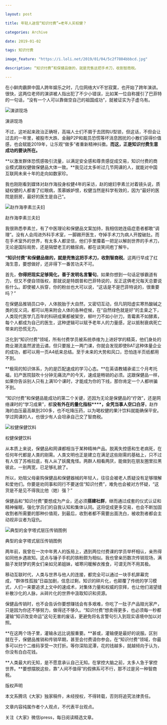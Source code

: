 ```yaml
---

layout: post

title: 年轻人迷信“知识付费”=老年人买权健？

categories: Archive

date: 2019-01-02

tags: 知识付费

image_feature: "https://i.loli.net/2019/01/04/5c2f7804bbbcd.jpg"

description: “知识付费”和保健品做的，就是兜售这把手术刀，收割智商税。

---
```


在小鲜肉霸屏中国人跨年娱乐之时，几位网络大V不甘寂寞，也开始了跨年演讲。很快，这两位老师的演讲被人指出犯了不少小错误，比如某一位自称援引了巴菲特的一句话，“没有一个人可以靠做空自己的祖国成功”，就被证实为子虚乌有。

![演讲现场](https://i.loli.net/2019/01/04/5c2f7804bbbcd.jpg "演讲现场")

<figcaption>演讲现场</figcaption>

不过，这听起来政治正确呀，高端人士们不屑于去团购U型锁，但这话，不但会让过去的一年里，被股市大跌、金融P2P和裁员恐慌等坏消息困扰的小散们获得价值感，也会赋能2019年，让乐观“做多”者重新精神抖擞。**而这，正是知识付费生意成功的要诀所在。**

**以激发群体恐慌感吸引流量，以满足安全感和尊贵感促成交易，知识付费的商业模式跟权健做保健品大体一致。**我见过太多听过几节网课的人，就能对中国互联网未来十年的走向如数家珍。

我也刚刚看到媒体对赵作海投身权健4年的采访，赵的媳妇李素兰对着镜头说，质疑权健的人都害了红眼病，羡慕嫉妒恨，权健当然是科学有效的，因为“最好的医院是厨房，最好的医生是自己”。

![赵作海李素兰夫妇](https://i.loli.net/2019/01/04/5c2f7807ee25e.jpg "赵作海李素兰夫妇")

<figcaption>赵作海李素兰夫妇</figcaption>

我很熟悉李素兰，有了中医理论和保健品文案加持，我相信她连癌症患者都敢“调理”。没有人会闯进外科手术室，一脚踢开医生，夺掉手术刀为病人开膛破肚。而在手术室外的世界，有太多人都坚信，他们手里攥着一把足以解剖世界的手术刀，无论是国际局势，还是隔壁老王的糖尿病，都在谈笑间庖丁解牛。

**“知识付费”和保健品做的，就是兜售这把手术刀，收割智商税**。这两行早成了红海生意，要想做好，还非得下一番苦功夫不可。

首先，**你得把现实足够简化，善于发明名言警句**。如果你想到一句话足够霸道有力，但又不便自领版权，那就说是特朗普和巴菲特说的，反正这俩老兄每天总要说些什么。即使被人拆穿，你的粉丝也大可以说，“这话是不是巴菲特说的，很重要吗？”

在保健品推销员口中，人体脱胎于大自然，又密切互动，但凡阴阳虚实寒热酸碱之类的反义词，都可以用来附会人体的各种症候，在“自然绿色就是好”的圭臬之下，人类现代医学几百年的科研成果都被架空，柳叶刀不如小针刀，青霉素不如酵素，每个人都成为自己的医生，这种逻辑可以赋予老年人的力量感，足以抵制衰病死亡带来的恐慌无力。

泛化到“知识付费”领域，所有付费学员被系统恭维为上进好学的精英，他们身处的商业潮流虽然波诡云谲，但只要报上一两门课，你就会发现即使BAT这种体量企业的成功，都可以用一页A4纸来总结。至于未来的大势和风口，恐怕连半页纸都用不到。

**极简的知识体系，为的是匹配速成的学习心态。**在英语教辅承诺三个月考托福，妇产医院鼓吹十分钟无痛流产的今天，速成是畅销的必须。这跟保健品一样，如果你告诉别人只有上满10个课时，才能成为你的下线，那你肯定一个人都哄骗不到。

“知识付费”和保健品能成功的第二个关键，还因为无论是保健品的“疗效”，还是网络课时的“学习成果”，都**没有外在的量化指标****，全凭当事人空口白牙**。赵作海的血压最高飙到200多，也不吃降压药，以为喝权健的果汁饮料就能确保平安。学过网课的人，也很少有人会坦承自己交了智商税。

![权健保健饮料](https://i.loli.net/2019/01/04/5c2f780c76e3b.jpg "权健保健饮料")

<figcaption>权健保健饮料</figcaption>

从本质上来说，保健品和网课都相当于某种精神产品。脱离失控感和生老病死，在任何年代都是人类的刚需。人类文明也正是建立在满足这些刚需的基础上，只不过有人信了苏格拉底，有人从了妖魔鬼怪。两群人相看两厌，能做到在朋友圈里拉黑彼此，一别两宽，已足够礼貌了。

所以，劝阻父母豪购保健品和保健器械的年轻人，往往会被老人质疑没有足够理解和爱他们。你要是劝同事和同行不要迷信“知识付费”，难免也会被对方怀疑，“这货是不是见不得我比他（她）强？”

保健品和“知识付费”要想成为产业，还必须**搭建社群**，继而通过成套的仪式认证和精神催眠，强化学员们的自我认知和集体认同。这将促成更多交易，也会不断加固收割者所需要的那种价值观，到最后，收割者都不需要出面洗白，被收割者都会主动视非议者为寇仇。

![典型的金字塔式层压传销图例](https://i.loli.net/2019/01/04/5c2f780fbcc1b.jpg "典型的金字塔式层压传销图例")

<figcaption>典型的金字塔式层压传销图例</figcaption>

两年前，我曾在一次中年男人的饭局上，遇到两位付费课的学员举杯相认，亲热得如同他乡遇故知。这点与锤子手机的铁粉颇为相似。我也曾亲历数次传销现场，满脑子发财梦的男女们亲如兄弟姐妹，嘘寒问暖解衣推食，可谓无所不用其极。

移动互联时代，人类与世界与他人的连接，都完全可以通过一块手机屏幕完成，“群体性孤独”日益加剧，信息过剩，知识的碎片化，也颠覆了传统的学习模式，人们一来要追求上文中的速成术，对集体力量和权威的崇拜，也让他们渴望缝补散沙化的人脉，从碎片化的世界中汲取知识和资源。

保健品传销时，也不会告诉你要想赚钱会有多艰难，你吃了一肚子产品赔光家产，只是因为你还不够努力，做得还不够久。“知识付费”想卖得更多，也必须每一秒都灌输“知识改变命运”这句无害的废话，更避免将名言警句引入到现实语境中加以对照。

**在这两个场子里，灌输永远比说服重要。**甚或，灌输便是最好的说服。区别就在于，保健品推销和传销早期，甚至会付费请你参会。在“知识付费”领域，你最多可以扫个二维码享受一次打折。等你深陷泥潭，花的钱越多，就越倾向于认为，你没有白白花钱。

**人类最大的无知，是不愿意承认自己无知。在掌控大脑之前，太多人急于掌控世界。**要想摆脱这些，靠“人间不值得”的假佛系可不行，那不过是另一种智商税。

版权声明

本文系腾讯《大家》独家稿件，未经授权，不得转载，否则将追究法律责任。

文章内容纯属作者个人观点，不代表平台观点。

关注《大家》微信ipress，每日阅读精选文章。
